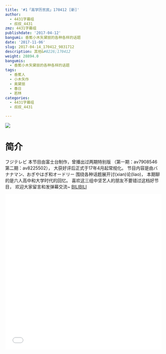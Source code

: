 ```yaml
---
title: '#1「高学历贫民」170412 [新]'
author:
  - 4431字幕组
  - 叔叔_4431
zmz: 4431字幕组
publishdate: '2017-04-12'
bangumi: 香蕉小木矢黛丽的各种各样的话题
date: '2017-11-06'
slug: 2017-04-14_170412_9831712
description: 其他&#8226;170412
weight: 28894.0
bangumis:
  - 香蕉小木矢黛丽的各种各样的话题
tags:
  - 香蕉人
  - 小木矢作
  - 奥黛丽
  - 春日
  - 若林
categories:
  - 4431字幕组
  - 叔叔_4431

---
```

![](https://i.imgur.com/CmJk70k.png)
# 简介  
フジテレビ
本节目由富士台制作，曾播出过两期特别版
（第一期：av7908546 第二期：av8225502），
大获好评后正式于17年4月起常规化。
节目内容是由バナナマン、おぎやはぎ和オードリー
围绕各种话题展开讨(xian)论(liao)，
本期聊的是六人高中和大学时代的回忆。
喜欢这三组中坚艺人的朋友不要错过这档好节目，
欢迎大家留言和发弹幕交流~
  [BILIBILI](https://www.bilibili.com/video/av9831712/)

  <iframe src="//www.bilibili.com/blackboard/player.html?aid=9831712" width="100%" height="500" frameborder="0" allowfullscreen="allowfullscreen"></iframe>
